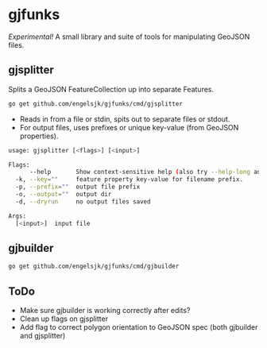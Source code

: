 # gjfunks

*Experimental!* A small library and suite of tools for manipulating GeoJSON files.

## gjsplitter

Splits a GeoJSON FeatureCollection up into separate Features.

```bash
go get github.com/engelsjk/gjfunks/cmd/gjsplitter
```

* Reads in from a file or stdin, spits out to separate files or stdout.
* For output files, uses prefixes or unique key-value (from GeoJSON properties).

```bash
usage: gjsplitter [<flags>] [<input>]

Flags:
      --help       Show context-sensitive help (also try --help-long and --help-man).
  -k, --key=""     feature property key-value for filename prefix.
  -p, --prefix=""  output file prefix
  -o, --output=""  output dir
  -d, --dryrun     no output files saved

Args:
  [<input>]  input file
```  
 
## gjbuilder

```bash
go get github.com/engelsjk/gjfunks/cmd/gjbuilder
```

## ToDo

* Make sure gjbuilder is working correctly after edits?
* Clean up flags on gjsplitter
* Add flag to correct polygon orientation to GeoJSON spec (both gjbuilder and gjsplitter)
